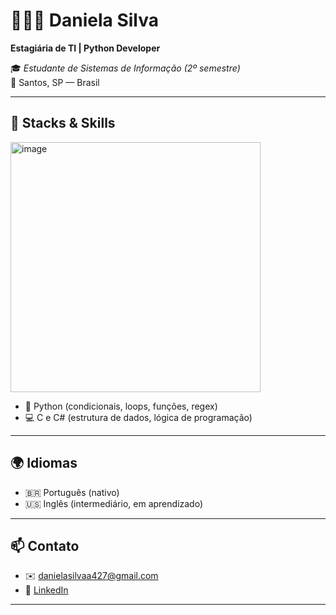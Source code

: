 # 👩🏻‍💻 Daniela Silva  
**Estagiária de TI | Python Developer**

🎓 *Estudante de Sistemas de Informação (2º semestre)*  
📍 Santos, SP — Brasil  

---

## 🚀 Stacks & Skills
<img width="400" height="400" alt="image" src="https://github.com/user-attachments/assets/764b7969-1a25-4f0f-9103-4ca9581b849f" />

- 🐍 Python (condicionais, loops, funções, regex)
- 💻 C e C# (estrutura de dados, lógica de programação)

---

## 🌍 Idiomas

- 🇧🇷 Português (nativo)  
- 🇺🇸 Inglês (intermediário, em aprendizado)

---

## 📫 Contato

- ✉️ danielasilvaa427@gmail.com  
- 💼 [LinkedIn](https://www.linkedin.com/in/daniela-da-silva-880b04293/)

---
